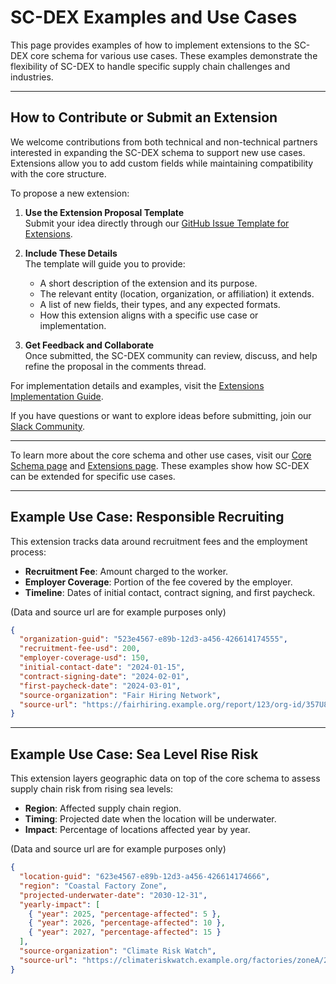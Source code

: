 # **SC-DEX Examples and Use Cases**

This page provides examples of how to implement extensions to the SC-DEX core schema for various use cases. These examples demonstrate the flexibility of SC-DEX to handle specific supply chain challenges and industries.

---

## **How to Contribute or Submit an Extension**

We welcome contributions from both technical and non-technical partners interested in expanding the SC-DEX schema to support new use cases. Extensions allow you to add custom fields while maintaining compatibility with the core structure.

To propose a new extension:

1. **Use the Extension Proposal Template**  
   Submit your idea directly through our [GitHub Issue Template for Extensions](https://github.com/opensupplyhub/supplychaindata.exchange/issues/new?template=sc-dex-extension-proposal-template.md).

2. **Include These Details**  
   The template will guide you to provide:
   - A short description of the extension and its purpose.
   - The relevant entity (location, organization, or affiliation) it extends.
   - A list of new fields, their types, and any expected formats.
   - How this extension aligns with a specific use case or implementation.

3. **Get Feedback and Collaborate**  
   Once submitted, the SC-DEX community can review, discuss, and help refine the proposal in the comments thread.

For implementation details and examples, visit the [Extensions Implementation Guide](https://github.com/opensupplyhub/supplychaindata.exchange/wiki/7.-Implementation-Tutorials#implementing-extensions).

If you have questions or want to explore ideas before submitting, join our [Slack Community](https://join.slack.com/t/supplychainexchange/shared_invite/zt-2h2f0zvhe-J9ksFAHHtmYCs_I2_Nlr0g).

---

To learn more about the core schema and other use cases, visit our [Core Schema page](../schema/schema.md) and [Extensions page](../wiki/Extensions-for-Use-Cases).
These examples show how SC-DEX can be extended for specific use cases.

---

## **Example Use Case: Responsible Recruiting**

This extension tracks data around recruitment fees and the employment process:

- **Recruitment Fee**: Amount charged to the worker.
- **Employer Coverage**: Portion of the fee covered by the employer.
- **Timeline**: Dates of initial contact, contract signing, and first paycheck.

(Data and source url are for example purposes only)

```json
{
  "organization-guid": "523e4567-e89b-12d3-a456-426614174555",
  "recruitment-fee-usd": 200,
  "employer-coverage-usd": 150,
  "initial-contact-date": "2024-01-15",
  "contract-signing-date": "2024-02-01",
  "first-paycheck-date": "2024-03-01",
  "source-organization": "Fair Hiring Network",
  "source-url": "https://fairhiring.example.org/report/123/org-id/357U8H5Gh"
}
```

---

## **Example Use Case: Sea Level Rise Risk**

This extension layers geographic data on top of the core schema to assess supply chain risk from rising sea levels:

- **Region**: Affected supply chain region.
- **Timing**: Projected date when the location will be underwater.
- **Impact**: Percentage of locations affected year by year.

(Data and source url are for example purposes only)

```json
{
  "location-guid": "623e4567-e89b-12d3-a456-426614174666",
  "region": "Coastal Factory Zone",
  "projected-underwater-date": "2030-12-31",
  "yearly-impact": [
    { "year": 2025, "percentage-affected": 5 },
    { "year": 2026, "percentage-affected": 10 },
    { "year": 2027, "percentage-affected": 15 }
  ],
  "source-organization": "Climate Risk Watch",
  "source-url": "https://climateriskwatch.example.org/factories/zoneA/20250323"
}
```
